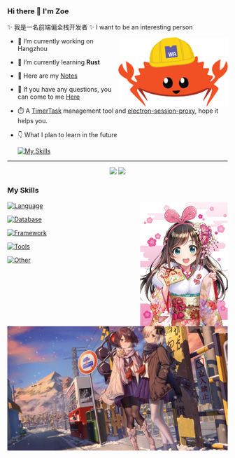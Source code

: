 ### Hi there 👋 I'm Zoe

✨ 我是一名前端偏全栈开发者
✨ I want to be an interesting person

<img align="right" width="250" src="./image/rspress-icon.png"/>

- 🎄 I’m currently working on Hangzhou
- 🦀 I’m currently learning **Rust**
- 📒 Here are my [Notes](https://missgwen.github.io/MissGwen/)
- 💬 If you have any questions, you can come to me [Here](https://github.com/MissGwen/MissGwen/issues)
- ⏱️ A [TimerTask](https://www.npmjs.com/package/timertasks) management tool and [electron-session-proxy](https://www.npmjs.com/package/electron-session-proxy), hope it helps you.
- 👇 What I plan to learn in the future

  [![My Skills](https://skillicons.dev/icons?i=rabbitmq,kafka,kubernetes,jenkins,rocket,godot&theme=light)](https://skillicons.dev)

---

<div align="center">
    <img height=170 src="https://github-readme-stats.vercel.app/api?username=MissGwen&show_icons=true&icon_color=0078e7&title_color=0078e7&include_all_commits=true&rank_icon=github&hide=contribs"/>
    <img height=170 src="https://github-readme-stats.vercel.app/api/top-langs/?username=MissGwen&layout=compact"/>
</div>

### My Skills

<img align="right" width="200" src="./image/right.png"/>

[![Language](https://skillicons.dev/icons?i=js,ts,rust,go&theme=light)](https://skillicons.dev)

[![Database](https://skillicons.dev/icons?i=mysql,redis,mongodb&theme=light)](https://skillicons.dev)

[![Framework](https://skillicons.dev/icons?i=vue,react,nextjs,nestjs,electron,tauri&theme=light)](https://skillicons.dev)

[![Tools](https://skillicons.dev/icons?i=tailwindcss,babel,webpack,vite,pnpm,nodejs,prisma,wasm)](https://skillicons.dev)

[![Other](https://skillicons.dev/icons?i=git,linux,docker,nginx&theme=light)](https://skillicons.dev)

[![Miss Gwen](./image/end.png "这是个图片")]()
